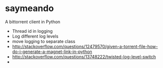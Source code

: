 saymeando
=========

A bittorrent client in Python


* Thread id in logging
* Log different log levels
* move logging to separate class
* http://stackoverflow.com/questions/12479570/given-a-torrent-file-how-do-i-generate-a-magnet-link-in-python
* http://stackoverflow.com/questions/13748222/twisted-log-level-switch
* 


